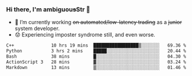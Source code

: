 ### Hi there, I'm ambiguou~~s~~Str 👋

<!--
**ambiguoustexture/ambiguoustexture** is a ✨ _special_ ✨ repository because its `README.md` (this file) appears on your GitHub profile.

Here are some ideas to get you started:
-->
- 🔭 I’m currently working ~~on automated/low-latency trading~~ as a ~~junior~~ system developer.
- :worried: Experiencing imposter syndrome still, and even worse.

<!--START_SECTION:waka-->

```txt
C++              10 hrs 19 mins  █████████████████▒░░░░░░░   69.36 %
Python           3 hrs 2 mins    █████░░░░░░░░░░░░░░░░░░░░   20.44 %
Bash             38 mins         █░░░░░░░░░░░░░░░░░░░░░░░░   04.30 %
ActionScript 3   28 mins         ▓░░░░░░░░░░░░░░░░░░░░░░░░   03.24 %
Markdown         13 mins         ▒░░░░░░░░░░░░░░░░░░░░░░░░   01.46 %
```

<!--END_SECTION:waka-->
